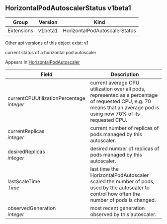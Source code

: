 ## HorizontalPodAutoscalerStatus v1beta1

Group        | Version     | Kind
------------ | ---------- | -----------
Extensions | v1beta1 | HorizontalPodAutoscalerStatus

<aside class="notice">Other api versions of this object exist: <a href="#horizontalpodautoscalerstatus-v1">v1</a> </aside>

current status of a horizontal pod autoscaler

<aside class="notice">
Appears In  <a href="#horizontalpodautoscaler-v1beta1">HorizontalPodAutoscaler</a> </aside>

Field        | Description
------------ | -----------
currentCPUUtilizationPercentage <br /> *integer*  | current average CPU utilization over all pods, represented as a percentage of requested CPU, e.g. 70 means that an average pod is using now 70% of its requested CPU.
currentReplicas <br /> *integer*  | current number of replicas of pods managed by this autoscaler.
desiredReplicas <br /> *integer*  | desired number of replicas of pods managed by this autoscaler.
lastScaleTime <br /> *[Time](#time-unversioned)*  | last time the HorizontalPodAutoscaler scaled the number of pods; used by the autoscaler to control how often the number of pods is changed.
observedGeneration <br /> *integer*  | most recent generation observed by this autoscaler.

